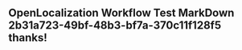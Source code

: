 <properties
ms.topic="hero-topic1"
ms.test1="hero-topic"
ms.test2="test"/>

## OpenLocalization Workflow Test MarkDown 2b31a723-49bf-48b3-bf7a-370c11f128f5 thanks!
